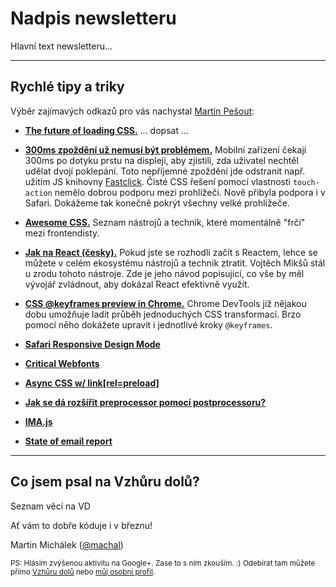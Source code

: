 # Nadpis newsletteru

Hlavní text newsletteru...

---

## Rychlé tipy a&nbsp;triky

Výběr zajímavých odkazů pro vás nachystal [Martin Pešout](http://www.twitter.com/martinpesout):

- **[The future of loading CSS.](https://jakearchibald.com/2016/link-in-body/)** ... dopsat ...
- **[300ms zpoždění už nemusí být problémem.](https://gist.github.com/gajus/bbf06ea2e37047b01e70)** Mobilní zařízení čekají 300ms po dotyku prstu na displeji, aby zjistili, zda uživatel nechtěl udělat dvojí poklepání. Toto nepříjemné zpoždění jde odstranit např. užitím JS knihovny [Fastclick](https://github.com/ftlabs/fastclick). Čisté CSS řešení pomocí vlastnosti `touch-action` nemělo dobrou podporu mezi prohlížeči. Nově přibyla podpora i v Safari. Dokážeme tak konečně pokrýt všechny velké prohlížeče.
- **[Awesome CSS.](https://github.com/sindresorhus/awesome)** Seznam nástrojů a technik, které momentálně "frčí" mezi frontendisty.
- **[Jak na React (česky).](https://github.com/petehunt/react-howto/blob/master/README-cs.md)** Pokud jste se rozhodli začít s Reactem, lehce se můžete v celém ekosystému nástrojů a technik ztratit. Vojtěch Mikšů stál u zrodu tohoto nástroje. Zde je jeho návod popisující, co vše by měl vývojář zvládnout, aby dokázal React efektivně využít.
- **[CSS @keyframes preview in Chrome.](https://twitter.com/ChromeDevTools/status/694966453376675840)** Chrome DevTools již nějakou dobu umožňuje ladit průběh jednoduchých CSS transformací. Brzo pomocí něho dokážete upravit i jednotlivé kroky `@keyframes`.



- **[Safari Responsive Design Mode](http://www.macobserver.com/tmo/article/safari-9-using-responsive-design-mode)**
- **[Critical Webfonts](http://www.zachleat.com/web/critical-webfonts/)**
- **[Async CSS w/ link[rel=preload]](http://filamentgroup.github.io/loadCSS/test/preload.html)**
- **[Jak se dá rozšířit preprocessor pomocí postprocessoru?](http://ashleynolan.co.uk/blog/extend-sass-with-postcss)**
- **[IMA.js](https://imajs.io/)**
- **[State of email report](https://litmus.com/lp/2016-state-of-email-report)**


---

## Co jsem psal na Vzhůru&nbsp;dolů?

Seznam věcí na VD

Ať vám to dobře kóduje i v březnu!

Martin Michálek ([@machal](http://www.twitter.com/machal))

<small>PS: Hlásím zvýšenou aktivitu na Google+. Zase to s ním zkouším. :) Odebírat tam můžete přímo  [Vzhůru dolů](https://plus.google.com/b/109221560773963108322/+VzhurudoluCz/posts) nebo [můj osobní profil](https://plus.google.com/u/0/+MartinMich%C3%A1lek).</small>
